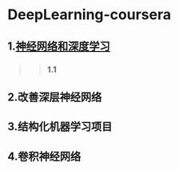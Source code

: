 # DeepLearning-coursera
  ## 1.[神经网络和深度学习](https://github.com/Spr1nt0a0/DeepLearning-coursera/tree/master/Neural%20Networks%20and%20Deep%20Learning)
  >>### 1.1
  ## 2.改善深层神经网络
  ## 3.结构化机器学习项目
  ## 4.卷积神经网络
